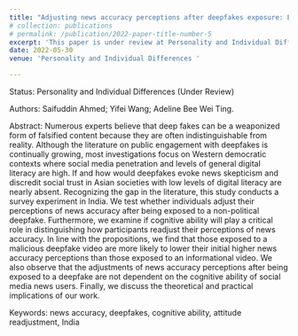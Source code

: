 ```yaml
---
title: "Adjusting news accuracy perceptions after deepfakes exposure: Evidence from a non-Western context."
# collection: publications
# permalink: /publication/2022-paper-title-number-5
excerpt: 'This paper is under review at Personality and Individual Differences.'
date: 2022-05-30
venue: 'Personality and Individual Differences '

---
```



Status:
Personality and Individual Differences (Under Review)

Authors: 
Saifuddin Ahmed; Yifei Wang; Adeline Bee Wei Ting.

Abstract: 
Numerous experts believe that deep fakes can be a weaponized form of falsified content because they are often indistinguishable from reality. Although the literature on public engagement with deepfakes is continually growing, most investigations focus on Western democratic contexts where social media penetration and levels of general digital literacy are high. If and how would deepfakes evoke news skepticism and discredit social trust in Asian societies with low levels of digital literacy are nearly absent. Recognizing the gap in the literature, this study conducts a survey experiment in India. We test whether individuals adjust their perceptions of news accuracy after being exposed to a non-political deepfake. Furthermore, we examine if cognitive ability will play a critical role in distinguishing how participants readjust their perceptions of news accuracy. In line with the propositions, we find that those exposed to a malicious deepfake video are more likely to lower their initial higher news accuracy perceptions than those exposed to an informational video. We also observe that the adjustments of news accuracy perceptions after being exposed to a deepfake are not dependent on the cognitive ability of social media news users. Finally, we discuss the theoretical and practical implications of our work.

Keywords: 
news accuracy, deepfakes, cognitive ability, attitude readjustment, India